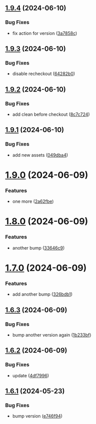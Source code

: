 ## [1.9.4](https://github.com/xrdavies/bump-version-and-release/compare/v1.9.3...v1.9.4) (2024-06-10)


### Bug Fixes

* fix action for version ([3a7858c](https://github.com/xrdavies/bump-version-and-release/commit/3a7858cc126c929603993f98c5f315fad853e3ee))



## [1.9.3](https://github.com/xrdavies/bump-version-and-release/compare/v1.9.2...v1.9.3) (2024-06-10)


### Bug Fixes

* disable recheckout ([64282b0](https://github.com/xrdavies/bump-version-and-release/commit/64282b0a84732a9ceb9373a7a0768aa7504779fc))



## [1.9.2](https://github.com/xrdavies/bump-version-and-release/compare/v1.9.1...v1.9.2) (2024-06-10)


### Bug Fixes

* add clean before checkout ([8c7c724](https://github.com/xrdavies/bump-version-and-release/commit/8c7c724cd11fe651687d827deece4a224e990cd0))



## [1.9.1](https://github.com/xrdavies/bump-version-and-release/compare/v1.9.0...v1.9.1) (2024-06-10)


### Bug Fixes

* add new assets ([049dba4](https://github.com/xrdavies/bump-version-and-release/commit/049dba476376905df7631443f61f2bd3ff11d922))



# [1.9.0](https://github.com/xrdavies/bump-version-and-release/compare/v1.8.0...v1.9.0) (2024-06-09)


### Features

* one more ([2a62fbe](https://github.com/xrdavies/bump-version-and-release/commit/2a62fbe3a712653295b1370061cd20c43e6d9239))



# [1.8.0](https://github.com/xrdavies/bump-version-and-release/compare/v1.7.0...v1.8.0) (2024-06-09)


### Features

* another bump ([33646c9](https://github.com/xrdavies/bump-version-and-release/commit/33646c9324b4a29190a3d67c77a3e7ffe5829c25))



# [1.7.0](https://github.com/xrdavies/bump-version-and-release/compare/v1.6.3...v1.7.0) (2024-06-09)


### Features

* add another bump ([326bdb1](https://github.com/xrdavies/bump-version-and-release/commit/326bdb1c9a6c7e6cc8d0f2fd79657da90ee3e42f))



## [1.6.3](https://github.com/xrdavies/bump-version-and-release/compare/v1.6.2...v1.6.3) (2024-06-09)


### Bug Fixes

* bump another version again ([1b233bf](https://github.com/xrdavies/bump-version-and-release/commit/1b233bf7a2106ef38e53789ff0d0c912982cccbe))



## [1.6.2](https://github.com/xrdavies/bump-version-and-release/compare/v1.6.1...v1.6.2) (2024-06-09)


### Bug Fixes

* update ([4df7996](https://github.com/xrdavies/bump-version-and-release/commit/4df79960912ac25338b160ae51e01fc490a9236d))



## [1.6.1](https://github.com/xrdavies/bump-version-and-release/compare/v1.6.0...v1.6.1) (2024-05-23)


### Bug Fixes

* bump version ([e746f94](https://github.com/xrdavies/bump-version-and-release/commit/e746f94b10d04fab1d5b0633a678645ee854b5e1))



